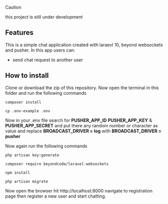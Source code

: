 > [!CAUTION]
>
> this project is still under development



## Features

This is a simple chat application created with laraevl 10, beyond websockets and pusher. In this app users can:

- send chat request to another user



## How to install

Clone or download the zip of this repository. Now open the terminal in this folder and run the following commands

```
composer install
```

```
cp .env-example .env
```

Now in your .env file search for **PUSHER_APP_ID** **PUSHER_APP_KEY** & **PUSHER_APP_SECRET** and put there any random number or character as value and replace **BROADCAST_DRIVER = log**  with **BROADCAST_DRIVER = pusher**

Now again run the following commands

```
php artisan key:generate
```

```
composer require beyondcode/laravel-websockets
```

```
npm install
```

```
php artisan migrate
```



Now open the browser hit http://localhost:8000 navigate to registration page then register a new user and start chatting. 
